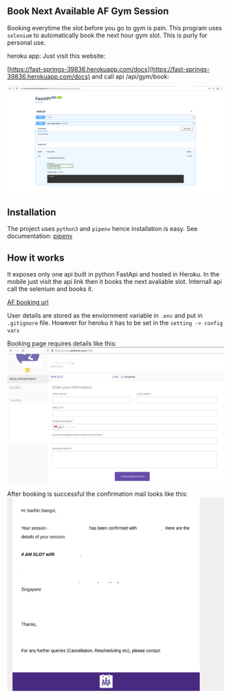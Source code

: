 ## Book Next Available AF Gym Session
Booking everytime the slot before you go to gym is pain. This program uses `selenium` to automatically book the next hour gym slot. This is purly for personal use.

heroku app: Just visit this website:

[https://fast-springs-39836.herokuapp.com/docs](https://fast-springs-39836.herokuapp.com/docs) and call api /api/gym/book:

![swagger api](./assets/gym_book_swagger.png)

## Installation
The project uses `python3` and `pipenv` hence installation is easy. See documentation: [pipenv](https://pipenv.pypa.io/en/latest/)

## How it works
It exposes only one api built in python FastApi and hosted in Heroku. 
In the mobile just visit the api link then it books the next avaliable slot. Internall api call the selenium and books it.

[AF booking url](https://www.picktime.com/AFBL)

User details are stored as the enviornment variable in `.env` and put in `.gitignore` file. However for heroku it has to be set in the `setting -> config vars`

Booking page requires details like this:
![booking form](./assets/booking_form.png)

After booking is successful the confirmation mail looks like this:
![confirmation email](./assets/confirmation_email.png)




